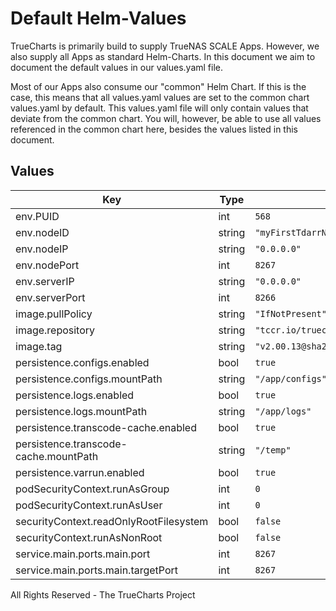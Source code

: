 # Default Helm-Values

TrueCharts is primarily build to supply TrueNAS SCALE Apps.
However, we also supply all Apps as standard Helm-Charts. In this document we aim to document the default values in our values.yaml file.

Most of our Apps also consume our "common" Helm Chart.
If this is the case, this means that all values.yaml values are set to the common chart values.yaml by default. This values.yaml file will only contain values that deviate from the common chart.
You will, however, be able to use all values referenced in the common chart here, besides the values listed in this document.

## Values

| Key | Type | Default | Description |
|-----|------|---------|-------------|
| env.PUID | int | `568` |  |
| env.nodeID | string | `"myFirstTdarrNode"` |  |
| env.nodeIP | string | `"0.0.0.0"` |  |
| env.nodePort | int | `8267` |  |
| env.serverIP | string | `"0.0.0.0"` |  |
| env.serverPort | int | `8266` |  |
| image.pullPolicy | string | `"IfNotPresent"` |  |
| image.repository | string | `"tccr.io/truecharts/tdarr_node"` |  |
| image.tag | string | `"v2.00.13@sha256:6436094e54321368758082ea102a0da059d46076a6b9d0e92bbe3e6599e6c7d3"` |  |
| persistence.configs.enabled | bool | `true` |  |
| persistence.configs.mountPath | string | `"/app/configs"` |  |
| persistence.logs.enabled | bool | `true` |  |
| persistence.logs.mountPath | string | `"/app/logs"` |  |
| persistence.transcode-cache.enabled | bool | `true` |  |
| persistence.transcode-cache.mountPath | string | `"/temp"` |  |
| persistence.varrun.enabled | bool | `true` |  |
| podSecurityContext.runAsGroup | int | `0` |  |
| podSecurityContext.runAsUser | int | `0` |  |
| securityContext.readOnlyRootFilesystem | bool | `false` |  |
| securityContext.runAsNonRoot | bool | `false` |  |
| service.main.ports.main.port | int | `8267` |  |
| service.main.ports.main.targetPort | int | `8267` |  |

All Rights Reserved - The TrueCharts Project

